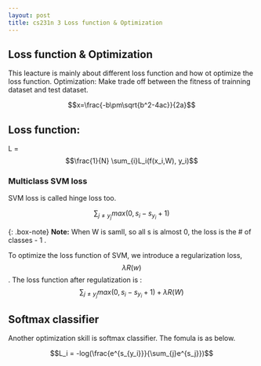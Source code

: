 ```yaml
---
layout: post
title: cs231n 3 Loss function & Optimization
---
```

## Loss function & Optimization
This leacture is mainly about different loss function and how ot optimize the loss function. Optimization: Make trade off between the fitness of trainning dataset and test dataset.

$$x=\frac{-b\pm\sqrt{b^2-4ac}}{2a}$$
## Loss function: 
L = $$\frac{1}{N} \sum_{i}L_i(f(x_i,W), y_i)$$

### Multiclass SVM loss
SVM loss is called hinge loss too.

$$\sum_{j \neq y_j}max(0, s_i - s_{y_i} + 1)$$

{: .box-note}
**Note:** When W is samll, so all s is almost 0, the loss is the # of classes - 1 .

To optimize the loss function of SVM, we introduce a regularization loss, $$\lambda R(w)$$.
The loss function after regulatization is :
$$\sum_{j \neq y_j}max(0, s_i - s_{y_i} + 1) + \lambda R(W)$$

## Softmax classifier
Another optimization skill is softmax classifier. The fomula is as below.

$$L_i = -log(\frac{e^{s_{y_i}}}{\sum_{j}e^{s_j}})$$




<script type="text/javascript" src="http://cdn.mathjax.org/mathjax/latest/MathJax.js?config=default"></script>









